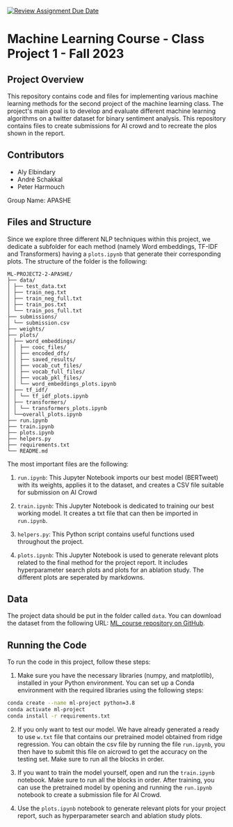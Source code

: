 [![Review Assignment Due Date](https://classroom.github.com/assets/deadline-readme-button-24ddc0f5d75046c5622901739e7c5dd533143b0c8e959d652212380cedb1ea36.svg)](https://classroom.github.com/a/U9FTc9i_)

# Machine Learning Course - Class Project 1 - Fall 2023

## Project Overview

This repository contains code and files for implementing various machine learning methods for the second project of the machine learning class. The project's main goal is to develop and evaluate different machine learning algorithms on a twitter dataset for binary sentiment analysis. This repository contains files to create submissions for AI crowd and to recreate the plos shown in the report.

## Contributors

- Aly Elbindary
- André Schakkal
- Peter Harmouch

Group Name: APASHE

## Files and Structure

Since we explore three different NLP techniques within this project, we dedicate a subfolder for each method (namely Word embeddings, TF-IDF and Transformers) having a `plots.ipynb` that generate their corresponding plots. The structure of the folder is the following:

```
ML-PROJECT2-2-APASHE/
├── data/
│ ├── test_data.txt
│ ├── train_neg.txt
│ ├── train_neg_full.txt
│ ├── train_pos.txt
│ └── train_pos_full.txt
├── submissions/
│ └── submission.csv
├── weights/
├── plots/
│ ├── word_embeddings/
│ │ ├── cooc_files/
│ │ ├── encoded_dfs/
│ │ ├── saved_results/
│ │ ├── vocab_cut_files/
│ │ ├── vocab_full_files/
│ │ ├── vocab_pkl_files/
│ │ └── word_embeddings_plots.ipynb
│ ├── tf_idf/
│ │ └── tf_idf_plots.ipynb
│ ├── transformers/
│ │ └── transformers_plots.ipynb
│ └──overall_plots.ipynb
├── run.ipynb
├── train.ipynb
├── plots.ipynb
├── helpers.py
├── requirements.txt
└── README.md
```

The most important files are the following:
1. `run.ipynb`: This Jupyter Notebook imports our best model (BERTweet) with its weights, applies it to the dataset, and creates a CSV file suitable for submission on AI Crowd

2. `train.ipynb`: This Jupyter Notebook is dedicated to training our best working model. It creates a txt file that can then be imported in `run.ipynb`.

3. `helpers.py`: This Python script contains useful functions used throughout the project.

4. `plots.ipynb`: This Jupyter Notebook is used to generate relevant plots related to the final method for the project report. It includes hyperparameter search plots and plots for an ablation study. The different plots are seperated by markdowns.

## Data

The project data should be put in the folder called `data`. You can download the dataset from the following URL: [ML_course repository on GitHub](https://github.com/epfml/ML_course).


## Running the Code

To run the code in this project, follow these steps:

1. Make sure you have the necessary libraries (numpy, and matplotlib), installed in your Python environment. You can set up a Conda environment with the required libraries using the following steps:

```bash
conda create --name ml-project python=3.8
conda activate ml-project
conda install -r requirements.txt
```

2. If you only want to test our model. We have already generated a ready to use `w.txt` file that contains our pretrained model obtained from ridge regression. You can obtain the csv file by running the file `run.ipynb`, you then have to submit this file on aicrowd to get the accuracy on the testing set. Make sure to run all the blocks in order.

2. If you want to train the model yourself, open and run the `train.ipynb` notebook. Make sure to run all the blocks in order. After training, you can use the pretrained model by opening and running the `run.ipynb` notebook to create a submission file for AI Crowd.

4. Use the `plots.ipynb` notebook to generate relevant plots for your project report, such as hyperparameter search and ablation study plots.
